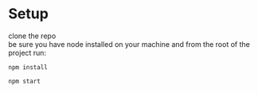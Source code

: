 # Setup
clone the repo    
be sure you have node installed on your machine and from the root of the project run:    
````
npm install
````
````
npm start
````